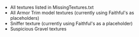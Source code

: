 - All textures listed in MissingTextures.txt
- All Armor Trim model textures (currently using Faithful's as placeholders)
- Sniffer texture (currently using Faithful's as a placeholder)
- Suspicious Gravel textures